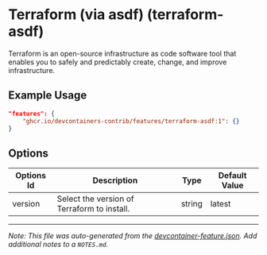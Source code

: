
# Terraform (via asdf) (terraform-asdf)

Terraform is an open-source infrastructure as code software tool that enables you to safely and predictably create, change, and improve infrastructure.

## Example Usage

```json
"features": {
    "ghcr.io/devcontainers-contrib/features/terraform-asdf:1": {}
}
```

## Options

| Options Id | Description | Type | Default Value |
|-----|-----|-----|-----|
| version | Select the version of Terraform to install. | string | latest |



---

_Note: This file was auto-generated from the [devcontainer-feature.json](https://github.com/devcontainers-contrib/features/blob/main/src/terraform-asdf/devcontainer-feature.json).  Add additional notes to a `NOTES.md`._
